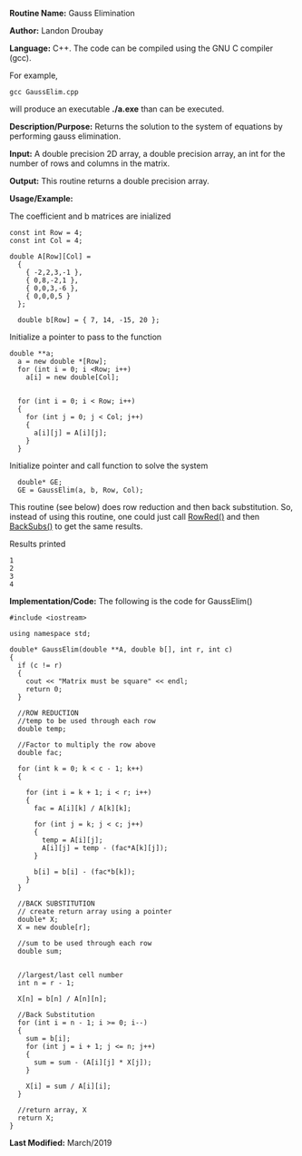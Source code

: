 **Routine Name:**           Gauss Elimination

**Author:** Landon Droubay

**Language:** C++. The code can be compiled using the GNU C compiler (gcc).

For example,

    gcc GaussElim.cpp

will produce an executable **./a.exe** than can be executed. 

**Description/Purpose:** Returns the solution to the system of equations by performing gauss elimination.

**Input:** A double precision 2D array, a double precision array, an int for the number of rows and columns in the matrix.

**Output:** This routine returns a double precision array.

**Usage/Example:**

The coefficient and b matrices are inialized

```c_cpp
const int Row = 4;
const int Col = 4;

double A[Row][Col] =
  {
    { -2,2,3,-1 },
    { 0,8,-2,1 },
    { 0,0,3,-6 },
    { 0,0,0,5 }
  };

  double b[Row] = { 7, 14, -15, 20 };
```

Initialize a pointer to pass to the function

```c_cpp
double **a;
  a = new double *[Row];
  for (int i = 0; i <Row; i++)
    a[i] = new double[Col];


  for (int i = 0; i < Row; i++)
  {
    for (int j = 0; j < Col; j++)
    {
      a[i][j] = A[i][j];
    }
  }
```

Initialize pointer and call function to solve the system

```c_cpp
  double* GE;
  GE = GaussElim(a, b, Row, Col);
```
This routine (see below) does row reduction and then back substitution. 
So, instead of using this routine, one could just call [RowRed()](https://lsdroubay.github.io/math5610/softwaremanual/RowReduction) and then [BackSubs()](https://lsdroubay.github.io/math5610/softwaremanual/BackSubstitution) to get the same results.


Results printed

```c_cpp
1
2
3
4
```

**Implementation/Code:** The following is the code for GaussElim()

```c_cpp
#include <iostream>

using namespace std;

double* GaussElim(double **A, double b[], int r, int c)
{
  if (c != r)
  {
    cout << "Matrix must be square" << endl;
    return 0;
  }

  //ROW REDUCTION
  //temp to be used through each row
  double temp;

  //Factor to multiply the row above
  double fac;

  for (int k = 0; k < c - 1; k++)
  {

    for (int i = k + 1; i < r; i++)
    {
      fac = A[i][k] / A[k][k];

      for (int j = k; j < c; j++)
      {
        temp = A[i][j];
        A[i][j] = temp - (fac*A[k][j]);
      }

      b[i] = b[i] - (fac*b[k]);
    }
  }

  //BACK SUBSTITUTION
  // create return array using a pointer
  double* X;
  X = new double[r];

  //sum to be used through each row
  double sum;


  //largest/last cell number
  int n = r - 1;

  X[n] = b[n] / A[n][n];

  //Back Substitution
  for (int i = n - 1; i >= 0; i--)
  {
    sum = b[i];
    for (int j = i + 1; j <= n; j++)
    {
      sum = sum - (A[i][j] * X[j]);
    }

    X[i] = sum / A[i][i];
  }

  //return array, X
  return X;
}
```
**Last Modified:** March/2019


